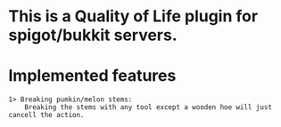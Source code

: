 # This is a Quality of Life plugin for spigot/bukkit servers.

# Implemented features
```
1> Breaking pumkin/melon stems:
    Breaking the stems with any tool except a wooden hoe will just cancell the action.
```
